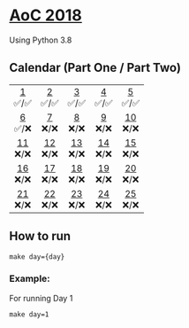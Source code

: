 # [AoC 2018](https://adventofcode.com/2018)

Using Python 3.8

## Calendar (Part One / Part Two)

 |  |  |  |  |  |  
:-: | :-: | :-: | :-: | :-: |
[1](aoc/day01)<br>✅/✅ | [2](aoc/day02)<br>✅/✅ | [3](aoc/day03)<br>✅/✅  | [4](aoc/day04)<br>✅/✅  | [5](aoc/day05)<br>✅/✅
[6](aoc/day06)<br>✅/❌ | [7](aoc/day07)<br>❌/❌ | [8](aoc/day08)<br>❌/❌  | [9](aoc/day09)<br>❌/❌ | [10](aoc/day10)<br>❌/❌  
[11](aoc/day11)<br>❌/❌ | [12](aoc/day12)<br>❌/❌ | [13](aoc/day13)<br>❌/❌  | [14](aoc/day14)<br>❌/❌  | [15](aoc/day15)<br>❌/❌
[16](aoc/day16)<br>❌/❌ | [17](aoc/day17)<br>❌/❌ | [18](aoc/day18)<br>❌/❌  | [19](aoc/day19)<br>❌/❌  | [20](aoc/day20)<br>❌/❌
[21](aoc/day21)<br>❌/❌ | [22](aoc/day22)<br>❌/❌ | [23](aoc/day23)<br>❌/❌  | [24](aoc/day24)<br>❌/❌  | [25](aoc/day25)<br>❌/❌  

## How to run
```
make day={day}
```
### Example:

For running Day 1
```
make day=1
```
